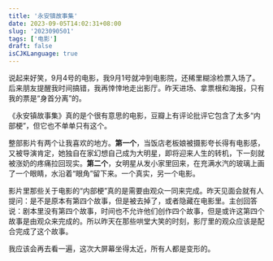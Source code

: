 ```yaml
---
title: '永安镇故事集'
date: 2023-09-05T14:02:31+08:00
slug: '2023090501'
tags: ['电影']
draft: false
isCJKLanguage: true
---
```

说起来好笑，9月4号的电影，我9月1号就冲到电影院，还稀里糊涂检票入场了。后来朋友提醒我时间搞错，我再悻悻地走出影厅。昨天进场、拿票根和海报，只有我的票是“身首分离”的。

《永安镇故事集》真的是个很有意思的电影，豆瓣上有评论批评它包含了太多“内部梗”，但它也不单单只有这个。

整部影片有两个让我喜欢的地方。**第一个**，当饭店老板娘被摄影夸长得有电影感，又被导演肯定，她独自在家幻想自己成为大明星，即将迎来人生的转机，下一刻就被涨奶的疼痛拉回现实。**第二个**，女明星从发小家里回来，在充满水汽的玻璃上画了一个眼睛，水沿着“眼角”留下来。一个真实，另一个电影。

影片里那些关于电影的“内部梗”真的是需要由观众一同来完成。昨天见面会就有人提问：是不是原本有第四个故事，但是被去掉了，或者隐藏在电影里。主创回答说：剧本里没有第四个故事，时间也不允许他们创作四个故事，但是或许这第四个故事是由观众来完成的。所以昨天在那些哄堂大笑的时刻，影厅里的观众应该是配合完成了这个故事。

我应该会再去看一遍，这次大屏幕坐得太近，所有人都是变形的。
